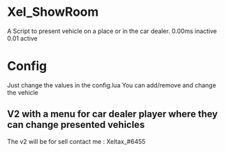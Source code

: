 # Xel_ShowRoom
 A Script to present vehicle on a place or in the car dealer. 0.00ms inactive 0.01 active

# Config
 Just change the values in the config.lua
 You can add/remove and change the vehicle

## V2 with a menu for car dealer player where they can change presented vehicles 
 The v2 will be for sell contact me : Xeltax_#6455 